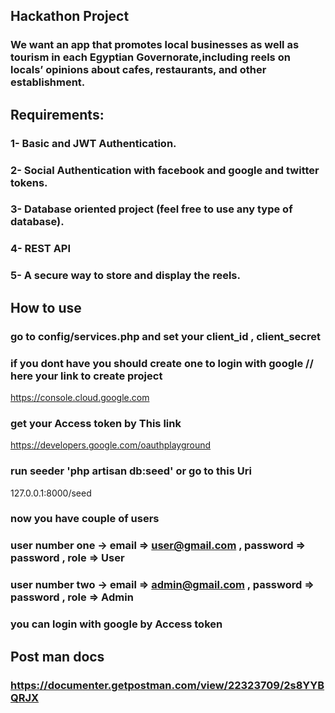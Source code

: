 ## Hackathon Project

### We want an app that promotes local businesses as well as tourism in each Egyptian Governorate,including reels on locals’ opinions about cafes, restaurants, and other establishment.

## Requirements:

### 1- Basic and JWT Authentication.
### 2- Social Authentication with facebook and google and twitter tokens.
### 3- Database oriented project (feel free to use any type of database).
### 4- REST API
### 5- A secure way to store and display the reels.


## How to use 

### go to config/services.php and set your client_id , client_secret 
### if you dont have you should create one to login with google // here your link to create project
   https://console.cloud.google.com
   
### get your Access token by This link
   https://developers.google.com/oauthplayground
   
### run seeder 'php artisan db:seed' or go to this Uri
   127.0.0.1:8000/seed
   
### now you have couple of users 
### user number one -> email => user@gmail.com  , password => password , role => User
### user number two -> email => admin@gmail.com , password => password , role => Admin
### you can login with google by Access token


## Post man docs

### https://documenter.getpostman.com/view/22323709/2s8YYBQRJX






